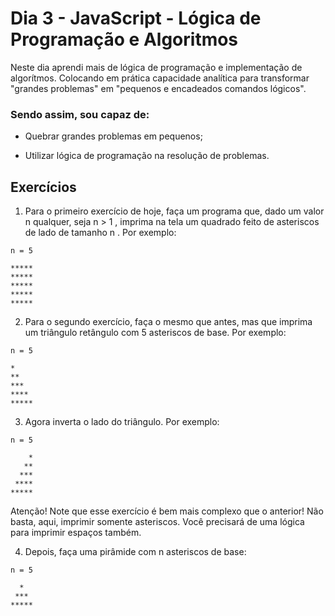 # Dia 3 - JavaScript - Lógica de Programação e Algoritmos

Neste dia aprendi mais de lógica de programação e implementação de algorítmos. Colocando em prática capacidade analítica para transformar "grandes problemas" em "pequenos e encadeados comandos lógicos".


### Sendo assim, sou capaz de:

* Quebrar grandes problemas em pequenos;

* Utilizar lógica de programação na resolução de problemas.

## Exercícios

1. Para o primeiro exercício de hoje, faça um programa que, dado um valor n qualquer, seja n > 1 , imprima na tela um quadrado feito de asteriscos de lado de tamanho n . Por exemplo:

```
n = 5

*****
*****
*****
*****
*****

```

2. Para o segundo exercício, faça o mesmo que antes, mas que imprima um triângulo retângulo com 5 asteriscos de base. Por exemplo:

```
n = 5

*
**
***
****
*****
```

3. Agora inverta o lado do triângulo. Por exemplo:

```
n = 5

    *
   **
  ***
 ****
*****
```
Atenção! Note que esse exercício é bem mais complexo que o anterior! Não basta, aqui, imprimir somente asteriscos. Você precisará de uma lógica para imprimir espaços também.

4. Depois, faça uma pirâmide com n asteriscos de base:

```
n = 5

  *
 ***
*****

```
